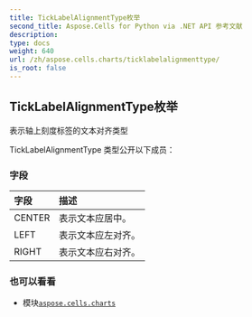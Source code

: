 ```yaml
---
title: TickLabelAlignmentType枚举
second_title: Aspose.Cells for Python via .NET API 参考文献
description:
type: docs
weight: 640
url: /zh/aspose.cells.charts/ticklabelalignmenttype/
is_root: false
---
```

## TickLabelAlignmentType枚举
表示轴上刻度标签的文本对齐类型



TickLabelAlignmentType 类型公开以下成员：

### 字段
|字段|描述|
| :- | :- |
| CENTER |表示文本应居中。|
| LEFT |表示文本应左对齐。|
| RIGHT |表示文本应右对齐。|



### 也可以看看
* 模块[`aspose.cells.charts`](..)
